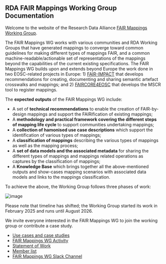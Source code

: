 ## RDA FAIR Mappings Working Group Documentation

Welcome to the website of the Research Data Alliance [FAIR Mappings Working Group](https://www.rd-alliance.org/groups/fair-mappings-wg/activity/).

The FAIR Mappings WG works with various communities and RDA Working Groups that have generated mappings to converge toward common guidelines for making different types of mappings FAIR, and a common machine-readable/actionable set of representations of the mappings beyond the capabilities of the current existing specifications. The FAIR Mappings WG builds upon and extends beyond Europe the work done in two EOSC-related projects in Europe: 1) [FAIR-IMPACT](https://fair-impact.eu/wp4-metadata-and-ontologies) that develops recommendations for creating, documenting and sharing semantic artefact crosswalks and mappings; and 2) [FAIRCORE4EOSC](https://faircore4eosc.eu/eosc-core-components/metadata-schema-and-crosswalk-registry-mscr) that develops the MSCR tool to register mappings.

The <b>expected outputs</b> of the FAIR Mappings WG include:
- A set of <b>technical recommendations</b> to enable the creation of FAIR-by-design mappings and support the FAIRification of existing mappings;
- A <b>methodology and practical framework covering the different steps of mapping life cycle</b> to support communities undertaking mappings;
- A <b>collection of hamonised use case descriptions</b> which support the identification of various types of mappings;
- A <b>classification of mappings</b> describing the various types of mappings as well as the mapping process;
- A <b>set of data models and the associated metadata</b> for sharing the different types of mappings and mappings related operations as captures by the classification of mappings;
- A <b>Knowledge Base</b> which brings together all the above-mentioned outputs and show-cases mapping scenarios with associated data models and links to the mappings classification.

To achieve the above, the Working Group follows three phases of work: 

![image](https://github.com/user-attachments/assets/fac486bb-4c99-436a-b6c1-1b2facef9ec6)

Please note that timeline has shifted; the Working Group started its work in February 2025 and runs until August 2026.  

We invite everyone interested in the FAIR Mappings WG to join the working group or contribute a case study. 

- [Use cases and case studies](use-cases.md)
- [FAIR Mappings WG Activity](https://www.rd-alliance.org/groups/fair-mappings-wg/activity/)
- [Statement of Work](https://www.rd-alliance.org/groups/fair-mappings-wg/work-statement/?sow=174262)
- [Member list](https://www.rd-alliance.org/groups/fair-mappings-wg/members/all-members/)
- [FAIR Mappings WG Slack Channel](https://www.google.com/url?q=https://join.slack.com/t/obo-communitygroup/shared_invite/zt-2uc9962yt-aa8wuXeqB16EudpD3Psdcw&sa=D&source=docs&ust=1734685826695557&usg=AOvVaw0YQ5HX2KDanlgQ3bAg1Bvz)
